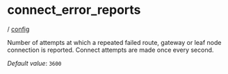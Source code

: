 # connect_error_reports

/ [config](/ref/config/index.md)

Number of attempts at which a repeated failed route, gateway
or leaf node connection is reported. Connect attempts are made
once every second.

_Default value_: `3600`
